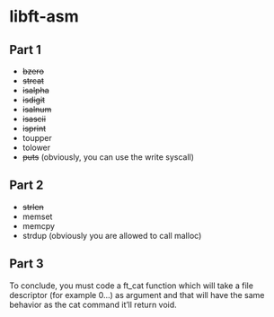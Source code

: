 # libft-asm

## Part 1

- ~~bzero~~
- ~~strcat~~
- ~~isalpha~~
- ~~isdigit~~
- ~~isalnum~~
- ~~isascii~~
- ~~isprint~~
- toupper
- tolower
- ~~puts~~ (obviously, you can use the write syscall)

## Part 2

- ~~strlen~~
- memset
- memcpy
- strdup (obviously you are allowed to call malloc)

## Part 3

To conclude, you must code a ft_cat function which will take a file descriptor (for
example 0...) as argument and that will have the same behavior as the cat command it’ll
return void.